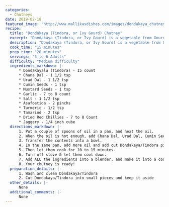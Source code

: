 ```yaml
--- 
categories: 
  - Chutneys
date: 2019-02-18
featured_image: "http://www.mallikasdishes.com/images/dondakaya_chutney.jpg"
recipe:
  title: "Dondakaya (Tindora, or Ivy Gourd) Chutney"
  excerpt: "Dondakaya (Tindora, or Ivy Gourd) is a vegetable from Gourd family that grows on a vine in a tropical weather."
  description: "Dondakaya (Tindora, or Ivy Gourd) is a vegetable from Gourd family that grows on a vine in a tropical weather. The Dondakaya Chutney is typically served with Rice and/or Rotis/Chapathis."
  cook_time: "15 minutes"
  prep_time: "20 minutes"
  servings: "5 to 6 Adults"
  difficulty: "Medium difficulty"
  ingredients_markdown: |-
      * DondaKayalu (Tindora) - 15 count
      * Chana Dal - 1 1/2 tsp
      * Urad Dal - 1 1/2 tsp
      * Cumin Seeds - 1 tsp
      * Mustard Seeds - 1 tsp
      * Garlic - 7 to 8 count
      * Salt - 1 1/2 tsp 
      * Asafoetida - 2 pinchs
      * Turmeric - 1/2 tsp
      * Tamarind - 2 tsp
      * Dried Red Chillies - 7 to 8 Count
      * Jaggery - 1/4 inch cube
  directions_markdown: |-
      1. Put a couple of spoons of oil in a pan, and heat the oil.
      2. When the oil is hot enough, add Chana Dal, Urad Dal, Cumin Seeds, Mustard Seeds, Garlic, Asafoetida and stir until they change the color to golden brown/red.
      3. Transfer the contents into a bowl.
      4. In the same pan, add more oil and add cut Dondakaya/Tindora pieces, Turmeric, Jaggery, Salt, then close the lid.
      5. Then let them cook for 10 to 15 minutes.
      6. Turn off stove & let them cool down.
      7. Add ALL the ingredients into a blender, and make it into a coarse paste. Makr sure you pay attention to the texture - do not make it into a smooth paste.
      8. Your chutney is ready!
  preparation_details: |-
      1. Wash and clean Dondakaya/Tindora
      2. Cut Dondakaya/Tindora into small pieces and keep it aside
  other_details: |-
      None
  additional_comments: |-
      None
---
```

